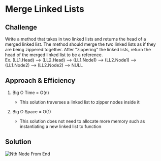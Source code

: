 # Merge Linked Lists

## Challenge
Write a method that takes in two linked lists and returns the head of a merged linked list. The method should merge the two linked lists as if they are being zippered together. After "zippering" the linked lists, return the head of the merged linked list to be a reference. <br> 
Ex. (LL1.Head) --> (LL2.Head) --> (LL1.Node1) --> (LL2.Node1) --> (LL1.Node2) --> (LL2.Node2) --> NULL

## Approach & Efficiency

1. Big O Time = O(n)
	- This solution traverses a linked list to zipper nodes inside it

2. Big O Space = O(1)
	- This solution does not need to allocate more memory such as instantiating a new linked list to function

## Solution

![Nth Node From End](../../assets/Challenge6.jpg)

